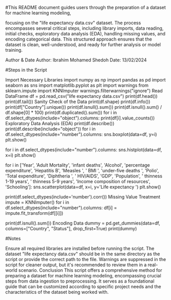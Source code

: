 #This README document guides users through the preparation of a dataset for machine learning modeling,

focusing on the "life expectancy data.csv" dataset. The process encompasses several critical steps, including library imports, data reading, initial checks, exploratory data analysis (EDA), handling missing values, and encoding categorical data. This structured approach ensures that the dataset is clean, well-understood, and ready for further analysis or model training.

Author & Date
Author: Ibrahim Mohamed Shedoh
Date: 13/02/2024

#Steps in the Script

Import Necessary Libraries
import numpy as np
import pandas as pd
import seaborn as sns
import matplotlib.pyplot as plt
import warnings
from sklearn.impute import KNNImputer
warnings.filterwarnings("ignore")
Read DataFrame
df = pd.read_csv("life expectancy data.csv")
print(df.head())
print(df.tail())
Sanity Check of the Data
print(df.shape)
print(df.info())
print(df["Country"].unique())
print(df.isnull().sum())
print(df.isnull().sum() / df.shape[0] * 100)
print(df.duplicated().sum())
for i in df.select_dtypes(include="object").columns:
    print(df[i].value_counts())
Exploratory Data Analysis (EDA)
print(df.describe())
print(df.describe(include="object"))
for i in df.select_dtypes(include="number").columns:
    sns.boxplot(data=df, y=i)
    plt.show()

for i in df.select_dtypes(include="number").columns:
    sns.histplot(data=df, x=i)
    plt.show()

for i in ['Year', 'Adult Mortality', 'infant deaths', 'Alcohol', 'percentage expenditure', 'Hepatitis B', 'Measles ', ' BMI ', 'under-five deaths ', 'Polio', 'Total expenditure', 'Diphtheria ', ' HIV/AIDS', 'GDP', 'Population', ' thinness  1-19 years', ' thinness 5-9 years', 'Income composition of resources', 'Schooling']:
    sns.scatterplot(data=df, x=i, y='Life expectancy ')
    plt.show()

print(df.select_dtypes(include='number').corr())
Missing Value Treatment
impute = KNNImputer()
for i in df.select_dtypes(include="number").columns:
    df[i] = impute.fit_transform(df[[i]])

print(df.isnull().sum())
Encoding Data
dummy = pd.get_dummies(data=df, columns=["Country", "Status"], drop_first=True)
print(dummy)

#Notes

Ensure all required libraries are installed before running the script.
The dataset "life expectancy data.csv" should be in the same directory as the script or provide the correct path to the file.
Warnings are suppressed in the script for cleaner output, but it's recommended to review them in a real-world scenario.
Conclusion
This script offers a comprehensive method for preparing a dataset for machine learning modeling, encompassing crucial steps from data ingestion to preprocessing. It serves as a foundational guide that can be customized according to specific project needs and the characteristics of the dataset being worked with.
